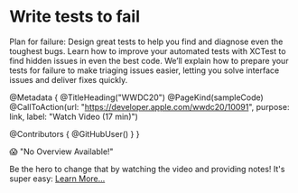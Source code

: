 # Write tests to fail

Plan for failure: Design great tests to help you find and diagnose even the toughest bugs. Learn how to improve your automated tests with XCTest to find hidden issues in even the best code. We’ll explain how to prepare your tests for failure to make triaging issues easier, letting you solve interface issues and deliver fixes quickly.

@Metadata {
   @TitleHeading("WWDC20")
   @PageKind(sampleCode)
   @CallToAction(url: "https://developer.apple.com/wwdc20/10091", purpose: link, label: "Watch Video (17 min)")

   @Contributors {
      @GitHubUser(<replace this with your GitHub handle>)
   }
}

😱 "No Overview Available!"

Be the hero to change that by watching the video and providing notes! It's super easy:
 [Learn More…](https://wwdcnotes.github.io/WWDCNotes/documentation/wwdcnotes/contributing)
